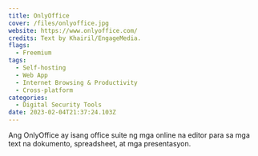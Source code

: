 ```yaml
---
title: OnlyOffice
cover: /files/onlyoffice.jpg
website: https://www.onlyoffice.com/
credits: Text by Khairil/EngageMedia.
flags:
  - Freemium
tags:
  - Self-hosting
  - Web App
  - Internet Browsing & Productivity
  - Cross-platform
categories:
  - Digital Security Tools
date: 2023-02-04T21:37:24.103Z
---
```

Ang OnlyOffice ay isang office suite ng mga online na editor para sa mga text na dokumento, spreadsheet, at mga presentasyon.